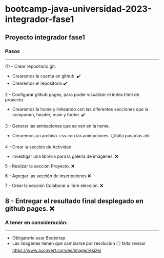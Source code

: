 # bootcamp-java-universidad-2023-integrador-fase1
Proyecto integrador fase1
------
### Pasos
------
(1) - Crear repositorio git:

   - Crearemos la cuenta en github. ✔️
   - Crearemos el repositorio ✔️

2 - Configurar github pages, para poder visualizar el index.html de proyecto.
   - Crearemos la home y linkeando con las diferentes secciones que la
componen, header, main y footer. ✔️

3 - Generar las animaciones que se ven en la home.
   - Crearemos un archivo .css con las animaciones. ⚪falta pasarlas ahi

4 - Crear la sección de Actividad.
   - Investigar una librería para la galería de imágenes. ❌

5 - Realizar la sección Proyecto. ❌

6 - Agregar las sección de inscripciones ❌

7 - Crear la sección Colaborar a libre elección. ❌

8 - Entregar el resultado final desplegado en github pages. ❌
------
### A tener en consideración:
------
- Obligatorio usar Bootstrap
- Las imagenes tienen que cambiarse por resolucion ⚪ falta revisar https://www.aconvert.com/es/image/resize/